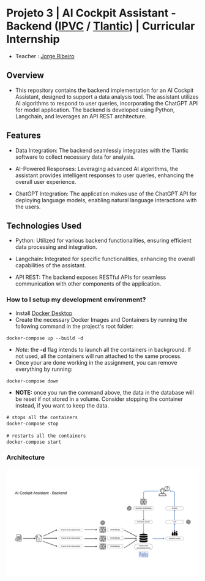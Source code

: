 # Projeto 3 | AI Cockpit Assistant - Backend ([IPVC](https://www.ipvc.pt/) / [Tlantic](https://www.tlantic.com/pt/)) | Curricular Internship
* Teacher : [Jorge Ribeiro](mailto:jribeiro@estg.ipvc.pt)

## Overview
* This repository contains the backend implementation for an AI Cockpit Assistant, designed to support a data analysis tool. The assistant utilizes AI algorithms to respond to user queries, incorporating the ChatGPT API for model application. The backend is developed using  Python, Langchain, and leverages an API REST architecture.

## Features
* Data Integration: The backend seamlessly integrates with the Tlantic software to collect necessary data for analysis.

* AI-Powered Responses: Leveraging advanced AI algorithms, the assistant provides intelligent responses to user queries, enhancing the overall user experience.

* ChatGPT Integration: The application makes use of the ChatGPT API for deploying language models, enabling natural language interactions with the users.

## Technologies Used
* Python: Utilized for various backend functionalities, ensuring efficient data processing and integration.

* Langchain: Integrated for specific functionalities, enhancing the overall capabilities of the assistant.

* API REST: The backend exposes RESTful APIs for seamless communication with other components of the application.

### How to I setup my development environment? ###

* Install [Docker Desktop](https://www.docker.com/products/docker-desktop/)
* Create the necessary Docker Images and Containers by running the following command in the project's root folder:
```
docker-compose up --build -d
```
* *Note:* the **-d** flag intends to launch all the containers in background. If not used, all the containers will run attached to the same process.
* Once your are done working in the assignment, you can remove everything by running:
```
docker-compose down
```
* **NOTE:** once you run the command above, the data in the database will be reset if not stored in a volume. Consider stopping the container instead, if you want to keep the data.
```
# stops all the containers
docker-compose stop

# restarts all the containers 
docker-compose start
```

### Architecture ###

![alt text](architecture.png)